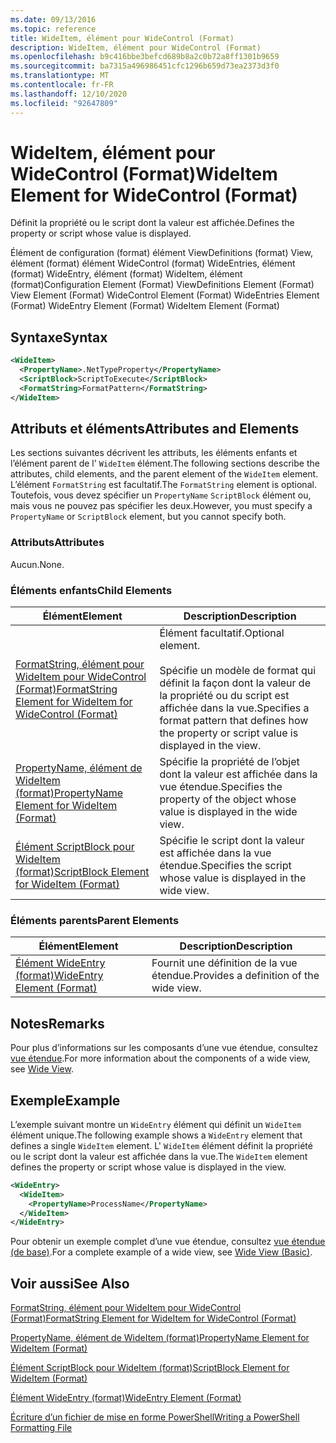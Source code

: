 ```yaml
---
ms.date: 09/13/2016
ms.topic: reference
title: WideItem, élément pour WideControl (Format)
description: WideItem, élément pour WideControl (Format)
ms.openlocfilehash: b9c416bbe3befcd689b8a2c0b72a8ff1301b9659
ms.sourcegitcommit: ba7315a496986451cfc1296b659d73ea2373d3f0
ms.translationtype: MT
ms.contentlocale: fr-FR
ms.lasthandoff: 12/10/2020
ms.locfileid: "92647809"
---
```

# <a name="wideitem-element-for-widecontrol-format"></a><span data-ttu-id="e0eab-103">WideItem, élément pour WideControl (Format)</span><span class="sxs-lookup"><span data-stu-id="e0eab-103">WideItem Element for WideControl (Format)</span></span>

<span data-ttu-id="e0eab-104">Définit la propriété ou le script dont la valeur est affichée.</span><span class="sxs-lookup"><span data-stu-id="e0eab-104">Defines the property or script whose value is displayed.</span></span>

<span data-ttu-id="e0eab-105">Élément de configuration (format) élément ViewDefinitions (format) View, élément (format) élément WideControl (format) WideEntries, élément (format) WideEntry, élément (format) WideItem, élément (format)</span><span class="sxs-lookup"><span data-stu-id="e0eab-105">Configuration Element (Format) ViewDefinitions Element (Format) View Element (Format) WideControl Element (Format) WideEntries Element (Format) WideEntry Element (Format) WideItem Element (Format)</span></span>

## <a name="syntax"></a><span data-ttu-id="e0eab-106">Syntaxe</span><span class="sxs-lookup"><span data-stu-id="e0eab-106">Syntax</span></span>

```xml
<WideItem>
  <PropertyName>.NetTypeProperty</PropertyName>
  <ScriptBlock>ScriptToExecute</ScriptBlock>
  <FormatString>FormatPattern</FormatString>
</WideItem>
```

## <a name="attributes-and-elements"></a><span data-ttu-id="e0eab-107">Attributs et éléments</span><span class="sxs-lookup"><span data-stu-id="e0eab-107">Attributes and Elements</span></span>

<span data-ttu-id="e0eab-108">Les sections suivantes décrivent les attributs, les éléments enfants et l’élément parent de l' `WideItem` élément.</span><span class="sxs-lookup"><span data-stu-id="e0eab-108">The following sections describe the attributes, child elements, and the parent element of the `WideItem` element.</span></span> <span data-ttu-id="e0eab-109">L’élément `FormatString` est facultatif.</span><span class="sxs-lookup"><span data-stu-id="e0eab-109">The `FormatString` element is optional.</span></span> <span data-ttu-id="e0eab-110">Toutefois, vous devez spécifier un `PropertyName` `ScriptBlock` élément ou, mais vous ne pouvez pas spécifier les deux.</span><span class="sxs-lookup"><span data-stu-id="e0eab-110">However, you must specify a `PropertyName` or `ScriptBlock` element, but you cannot specify both.</span></span>

### <a name="attributes"></a><span data-ttu-id="e0eab-111">Attributs</span><span class="sxs-lookup"><span data-stu-id="e0eab-111">Attributes</span></span>

<span data-ttu-id="e0eab-112">Aucun.</span><span class="sxs-lookup"><span data-stu-id="e0eab-112">None.</span></span>

### <a name="child-elements"></a><span data-ttu-id="e0eab-113">Éléments enfants</span><span class="sxs-lookup"><span data-stu-id="e0eab-113">Child Elements</span></span>

|<span data-ttu-id="e0eab-114">Élément</span><span class="sxs-lookup"><span data-stu-id="e0eab-114">Element</span></span>|<span data-ttu-id="e0eab-115">Description</span><span class="sxs-lookup"><span data-stu-id="e0eab-115">Description</span></span>|
|-------------|-----------------|
|[<span data-ttu-id="e0eab-116">FormatString, élément pour WideItem pour WideControl (Format)</span><span class="sxs-lookup"><span data-stu-id="e0eab-116">FormatString Element for WideItem for WideControl (Format)</span></span>](./formatstring-element-for-wideitem-for-widecontrol-format.md)|<span data-ttu-id="e0eab-117">Élément facultatif.</span><span class="sxs-lookup"><span data-stu-id="e0eab-117">Optional element.</span></span><br /><br /> <span data-ttu-id="e0eab-118">Spécifie un modèle de format qui définit la façon dont la valeur de la propriété ou du script est affichée dans la vue.</span><span class="sxs-lookup"><span data-stu-id="e0eab-118">Specifies a format pattern that defines how the property or script value is displayed in the view.</span></span>|
|[<span data-ttu-id="e0eab-119">PropertyName, élément de WideItem (format)</span><span class="sxs-lookup"><span data-stu-id="e0eab-119">PropertyName Element for WideItem (Format)</span></span>](./propertyname-element-for-wideitem-for-widecontrol-format.md)|<span data-ttu-id="e0eab-120">Spécifie la propriété de l’objet dont la valeur est affichée dans la vue étendue.</span><span class="sxs-lookup"><span data-stu-id="e0eab-120">Specifies the property of the object whose value is displayed in the wide view.</span></span>|
|[<span data-ttu-id="e0eab-121">Élément ScriptBlock pour WideItem (format)</span><span class="sxs-lookup"><span data-stu-id="e0eab-121">ScriptBlock Element for WideItem (Format)</span></span>](./scriptblock-element-for-wideitem-for-widecontrol-format.md)|<span data-ttu-id="e0eab-122">Spécifie le script dont la valeur est affichée dans la vue étendue.</span><span class="sxs-lookup"><span data-stu-id="e0eab-122">Specifies the script whose value is displayed in the wide view.</span></span>|

### <a name="parent-elements"></a><span data-ttu-id="e0eab-123">Éléments parents</span><span class="sxs-lookup"><span data-stu-id="e0eab-123">Parent Elements</span></span>

|<span data-ttu-id="e0eab-124">Élément</span><span class="sxs-lookup"><span data-stu-id="e0eab-124">Element</span></span>|<span data-ttu-id="e0eab-125">Description</span><span class="sxs-lookup"><span data-stu-id="e0eab-125">Description</span></span>|
|-------------|-----------------|
|[<span data-ttu-id="e0eab-126">Élément WideEntry (format)</span><span class="sxs-lookup"><span data-stu-id="e0eab-126">WideEntry Element (Format)</span></span>](./wideentry-element-for-widecontrol-format.md)|<span data-ttu-id="e0eab-127">Fournit une définition de la vue étendue.</span><span class="sxs-lookup"><span data-stu-id="e0eab-127">Provides a definition of the wide view.</span></span>|

## <a name="remarks"></a><span data-ttu-id="e0eab-128">Notes</span><span class="sxs-lookup"><span data-stu-id="e0eab-128">Remarks</span></span>

<span data-ttu-id="e0eab-129">Pour plus d’informations sur les composants d’une vue étendue, consultez [vue étendue](./creating-a-wide-view.md).</span><span class="sxs-lookup"><span data-stu-id="e0eab-129">For more information about the components of a wide view, see [Wide View](./creating-a-wide-view.md).</span></span>

## <a name="example"></a><span data-ttu-id="e0eab-130">Exemple</span><span class="sxs-lookup"><span data-stu-id="e0eab-130">Example</span></span>

<span data-ttu-id="e0eab-131">L’exemple suivant montre un `WideEntry` élément qui définit un `WideItem` élément unique.</span><span class="sxs-lookup"><span data-stu-id="e0eab-131">The following example shows a `WideEntry` element that defines a single `WideItem` element.</span></span> <span data-ttu-id="e0eab-132">L' `WideItem` élément définit la propriété ou le script dont la valeur est affichée dans la vue.</span><span class="sxs-lookup"><span data-stu-id="e0eab-132">The `WideItem` element defines the property or script whose value is displayed in the view.</span></span>

```xml
<WideEntry>
  <WideItem>
    <PropertyName>ProcessName</PropertyName>
  </WideItem>
</WideEntry>
```

<span data-ttu-id="e0eab-133">Pour obtenir un exemple complet d’une vue étendue, consultez [vue étendue (de base)](./wide-view-basic.md).</span><span class="sxs-lookup"><span data-stu-id="e0eab-133">For a complete example of a wide view, see [Wide View (Basic)](./wide-view-basic.md).</span></span>

## <a name="see-also"></a><span data-ttu-id="e0eab-134">Voir aussi</span><span class="sxs-lookup"><span data-stu-id="e0eab-134">See Also</span></span>

[<span data-ttu-id="e0eab-135">FormatString, élément pour WideItem pour WideControl (Format)</span><span class="sxs-lookup"><span data-stu-id="e0eab-135">FormatString Element for WideItem for WideControl (Format)</span></span>](./formatstring-element-for-wideitem-for-widecontrol-format.md)

[<span data-ttu-id="e0eab-136">PropertyName, élément de WideItem (format)</span><span class="sxs-lookup"><span data-stu-id="e0eab-136">PropertyName Element for WideItem (Format)</span></span>](./propertyname-element-for-wideitem-for-widecontrol-format.md)

[<span data-ttu-id="e0eab-137">Élément ScriptBlock pour WideItem (format)</span><span class="sxs-lookup"><span data-stu-id="e0eab-137">ScriptBlock Element for WideItem (Format)</span></span>](./scriptblock-element-for-wideitem-for-widecontrol-format.md)

[<span data-ttu-id="e0eab-138">Élément WideEntry (format)</span><span class="sxs-lookup"><span data-stu-id="e0eab-138">WideEntry Element (Format)</span></span>](./wideentry-element-for-widecontrol-format.md)

[<span data-ttu-id="e0eab-139">Écriture d’un fichier de mise en forme PowerShell</span><span class="sxs-lookup"><span data-stu-id="e0eab-139">Writing a PowerShell Formatting File</span></span>](./writing-a-powershell-formatting-file.md)

